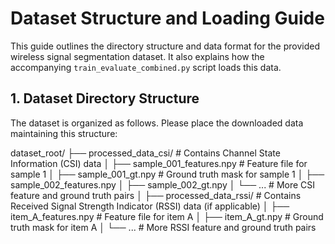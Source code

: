 # Dataset Structure and Loading Guide

This guide outlines the directory structure and data format for the provided wireless signal segmentation dataset. It also explains how the accompanying `train_evaluate_combined.py` script loads this data.

## 1. Dataset Directory Structure

The dataset is organized as follows. Please place the downloaded data maintaining this structure:

dataset_root/
├── processed_data_csi/ # Contains Channel State Information (CSI) data
│ ├── sample_001_features.npy # Feature file for sample 1
│ ├── sample_001_gt.npy # Ground truth mask for sample 1
│ ├── sample_002_features.npy
│ ├── sample_002_gt.npy
│ └── ... # More CSI feature and ground truth pairs
│
├── processed_data_rssi/ # Contains Received Signal Strength Indicator (RSSI) data (if applicable)
│ ├── item_A_features.npy # Feature file for item A
│ ├── item_A_gt.npy # Ground truth mask for item A
│ └── ... # More RSSI feature and ground truth pairs
